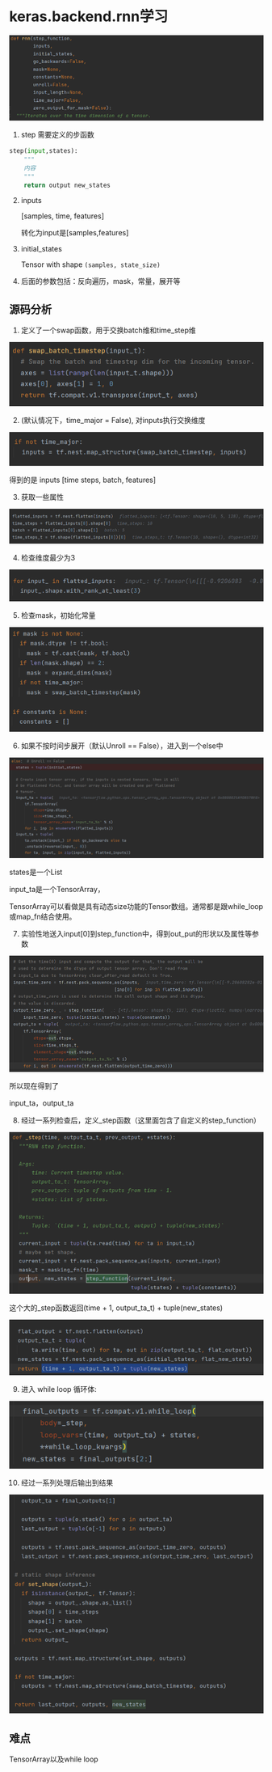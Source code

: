 # keras.backend.rnn学习

![image-20211118120614961](keras.backend.rnn学习.assets/image-20211118120614961.png)

1. step 需要定义的步函数

```python
step(input,states):
	"""
	内容
	"""
	return output new_states
```

2. inputs

   [samples, time, features]

   转化为input是[samples,features]

3. initial_states

   Tensor with shape `(samples, state_size)`

4. 后面的参数包括：反向遍历，mask，常量，展开等

## 源码分析

1. 定义了一个swap函数，用于交换batch维和time_step维

![image-20211118190006467](keras.backend.rnn学习.assets/image-20211118190006467.png)

2. (默认情况下，time_major = False), 对inputs执行交换维度

![image-20211118190107118](keras.backend.rnn学习.assets/image-20211118190107118.png)

得到的是 inputs [time steps, batch, features]

3. 获取一些属性

![image-20211118190337229](keras.backend.rnn学习.assets/image-20211118190337229.png)

4. 检查维度最少为3

![image-20211118190444066](keras.backend.rnn学习.assets/image-20211118190444066.png)

5. 检查mask，初始化常量

![image-20211118190555292](keras.backend.rnn学习.assets/image-20211118190555292.png)

6. 如果不按时间步展开（默认Unroll == False），进入到一个else中

![image-20211118191106918](keras.backend.rnn学习.assets/image-20211118191106918.png)

states是一个List

input_ta是一个TensorArray，

TensorArray可以看做是具有动态size功能的Tensor数组。通常都是跟while_loop或map_fn结合使用。

7. 实验性地送入input[0]到step_function中，得到out_put的形状以及属性等参数

![image-20211118191945824](keras.backend.rnn学习.assets/image-20211118191945824.png)

所以现在得到了

input_ta，output_ta

8. 经过一系列检查后，定义_step函数（这里面包含了自定义的step_function）

![image-20211118192608117](keras.backend.rnn学习.assets/image-20211118192608117.png)

这个大的_step函数返回(time + 1, output_ta_t) + tuple(new_states)

![image-20211118192752469](keras.backend.rnn学习.assets/image-20211118192752469.png)

9. 进入 while loop 循环体:

![image-20211118192959864](keras.backend.rnn学习.assets/image-20211118192959864.png)

10. 经过一系列处理后输出到结果

![image-20211118193119234](keras.backend.rnn学习.assets/image-20211118193119234.png)

## 难点

TensorArray以及while loop